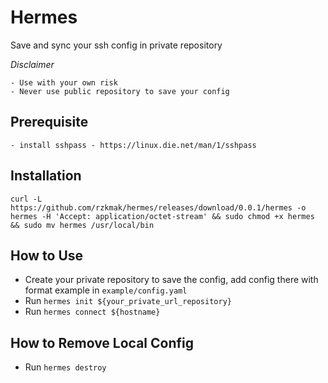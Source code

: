 # Hermes

Save and sync your ssh config in private repository

*Disclaimer*
```
- Use with your own risk
- Never use public repository to save your config
```

## Prerequisite

```
- install sshpass - https://linux.die.net/man/1/sshpass
```

## Installation

```
curl -L https://github.com/rzkmak/hermes/releases/download/0.0.1/hermes -o hermes -H 'Accept: application/octet-stream' && sudo chmod +x hermes && sudo mv hermes /usr/local/bin
```

## How to Use

- Create your private repository to save the config, add config there with format example in `example/config.yaml`
- Run `hermes init ${your_private_url_repository}`
- Run `hermes connect ${hostname}`

## How to Remove Local Config

- Run `hermes destroy`
